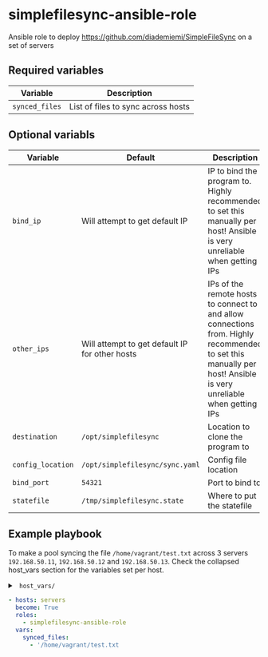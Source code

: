 # simplefilesync-ansible-role
Ansible role to deploy https://github.com/diademiemi/SimpleFileSync on a set of servers

## Required variables
| Variable | Description |
|---|---|
| `synced_files` | List of files to sync across hosts |

## Optional variabls
| Variable | Default | Description |
|---|---|---|
| `bind_ip` | Will attempt to get default IP | IP to bind the program to. Highly recommended to set this manually per host! Ansible is very unreliable when getting IPs |
| `other_ips` | Will attempt to get default IP for other hosts | IPs of the remote hosts to connect to and allow connections from. Highly recommended to set this manually per host! Ansible is very unreliable when getting IPs |
| `destination` | `/opt/simplefilesync` | Location to clone the program to
| `config_location` | `/opt/simplefilesync/sync.yaml` | Config file location
| `bind_port` | `54321` | Port to bind to
| `statefile` | `/tmp/simplefilesync.state` | Where to put the statefile

## Example playbook
To make a pool syncing the file `/home/vagrant/test.txt` across 3 servers `192.168.50.11`, `192.168.50.12` and `192.168.50.13`.
Check the collapsed host_vars section for the variables set per host.  

<details><summary> <code> host_vars/ </code> </summary><p>

<details open><summary> <code> server1.yml </code> </summary><p>

```yaml
bind_ip: 192.168.50.11
other_ips:
- 192.168.50.12
- 192.168.50.13
```
</p>

</details>

<details><summary> <code> server2.yml </code> </summary><p>

```yaml
bind_ip: 192.168.50.12
other_ips:
- 192.168.50.11
- 192.168.50.13
```
</p>

</details>
<details><summary> <code> server2.yml </code> </summary><p>

```yaml
bind_ip: 192.168.50.13
other_ips:
- 192.168.50.11
- 192.168.50.12
```
</p>

</details>


</p>
</details>

```yaml
- hosts: servers
  become: True
  roles:
    - simplefilesync-ansible-role
  vars:
    synced_files:
      - '/home/vagrant/test.txt
```